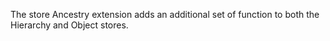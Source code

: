 The store Ancestry extension adds an additional set of function to both the
Hierarchy and Object stores.